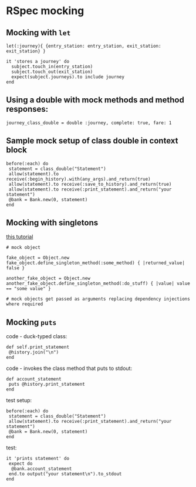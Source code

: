 # RSpec mocking

## Mocking with `let`

```
let(:journey){ {entry_station: entry_station, exit_station: exit_station} }

it 'stores a journey' do
  subject.touch_in(entry_station)
  subject.touch_out(exit_station)
  expect(subject.journeys).to include journey
end
```

## Using a double with mock methods and method responses:

```
journey_class_double = double :journey, complete: true, fare: 1
```

## Sample mock setup of class double in context block

```
before(:each) do
 statement = class_double("Statement")
 allow(statement).to receive(:begin_history).with(any_args).and_return(true)
 allow(statement).to receive(:save_to_history).and_return(true)
 allow(statement).to receive(:print_statement).and_return("your statement")
 @bank = Bank.new(0, statement)
end

```

## Mocking with singletons

[this tutorial](http://blog.testdouble.com/posts/2018-05-17-do-we-need-dependency-injection-in-ruby) 

```
# mock object

fake_object = Object.new
fake_object.define_singleton_method(:some_method) { |returned_value| false }

another_fake_object = Object.new
another_fake_object.define_singleton_method(:do_stuff) { |value| value == "some value" }

# mock objects get passed as arguments replacing dependency injections where required
```

## Mocking `puts`

code - duck-typed class:

```
def self.print_statement
 @history.join("\n")
end
```

code - invokes the class method that puts to stdout:

```
def account_statement
 puts @history.print_statement
end
```

test setup:

```
before(:each) do
 statement = class_double("Statement")
 allow(statement).to receive(:print_statement).and_return("your statement")
 @bank = Bank.new(0, statement)
end
```

test:

```
it 'prints statement' do
 expect do
  @bank.account_statement
 end.to output("your statement\n").to_stdout
end
```